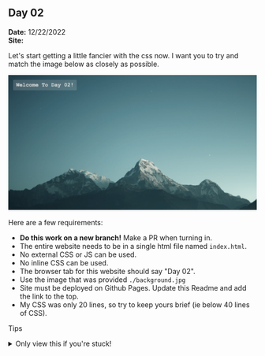 ## Day 02


**Date:** 12/22/2022  
**Site:** 


Let's start getting a little fancier with the css now. I want you to try and match the image below as
closely as possible.

![alt text](./site.png)

Here are a few requirements:
- **Do this work on a new branch!** Make a PR when turning in.
- The entire website needs to be in a single html file named `index.html`.
- No external CSS or JS can be used.
- No inline CSS can be used.
- The browser tab for this website should say "Day 02".
- Use the image that was provided `./background.jpg`
- Site must be deployed on Github Pages. Update this Readme and add the link to the top.
- My CSS was only 20 lines, so try to keep yours brief (ie below 40 lines of CSS).


Tips
<details>
 <summary>Only view this if you're stuck!</summary>  

 <p>You're on your own dude! Try Googling...</p>
</details>

